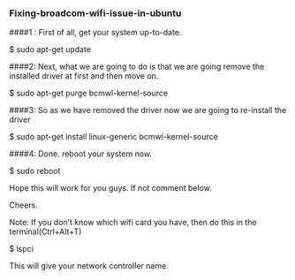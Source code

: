 ### Fixing-broadcom-wifi-issue-in-ubuntu

####1 : First of all, get your system up-to-date.

$ sudo apt-get update

####2: Next, what we are going to do is that we are going remove the installed driver at first and then move on.

$ sudo apt-get purge bcmwl-kernel-source

####3: So as we have removed the driver now we are going to re-install the driver

$ sudo apt-get install linux-generic bcmwl-kernel-source

####4: Done. reboot your system now.

$ sudo reboot

Hope this will work for you guys. If not comment below.

Cheers.

Note: If you don’t know which wifi card you have, then do this in the terminal(Ctrl+Alt+T)

$ lspci

This will give your network controller name.
